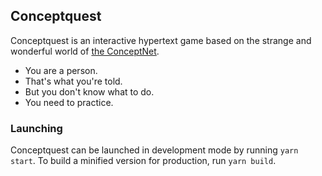 ## Conceptquest

Conceptquest is an interactive hypertext game based on the strange and wonderful world of [the ConceptNet](http://conceptnet.io).

* You are a person.
* That's what you're told.
* But you don't know what to do.
* You need to practice.

### Launching

Conceptquest can be launched in development mode by running `yarn start`. To build a minified version for production, run `yarn build`.
